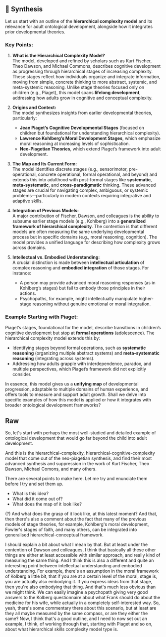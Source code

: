 
## 🤖 Synthesis

Let us start with an outline of the **hierarchical complexity model** and its relevance for adult ontological development, alongside how it integrates prior developmental theories.

### Key Points:

1. **What is the Hierarchical Complexity Model?**  
   The model, developed and refined by scholars such as Kurt Fischer, Theo Dawson, and Michael Commons, describes cognitive development as progressing through hierarchical stages of increasing complexity. These stages reflect how individuals organize and integrate information, moving from simple, concrete thinking to more abstract, systemic, and meta-systemic reasoning. Unlike stage theories focused only on children (e.g., Piaget), this model spans **lifelong development**, addressing how adults grow in cognitive and conceptual complexity.

2. **Origins and Context:**  
   The model synthesizes insights from earlier developmental theories, particularly:
   - **Jean Piaget’s Cognitive Developmental Stages** (focused on children but foundational for understanding hierarchical complexity).  
   - **Lawrence Kohlberg’s Moral Development Stages**, which emphasize moral reasoning at increasing levels of sophistication.  
   - **Neo-Piagetian Theories**, which extend Piaget’s framework into adult development.

3. **The Map and Its Current Form:**  
   The model identifies discrete stages (e.g., sensorimotor, pre-operational, concrete operational, formal operational, and beyond) and extends this into adulthood with post-formal stages like **systematic**, **meta-systematic**, and **cross-paradigmatic** thinking. These advanced stages are crucial for navigating complex, ambiguous, or systemic problems—particularly in modern contexts requiring integrative and adaptive skills.

4. **Integration of Previous Models:**  
   A major contribution of Fischer, Dawson, and colleagues is the ability to subsume earlier stage models (e.g., Kohlberg) into a **generalized framework of hierarchical complexity**. The contention is that different models are often measuring the same underlying developmental process but in specific domains (e.g., moral reasoning, cognition). The model provides a unified language for describing how complexity grows across domains.

5. **Intellectual vs. Embodied Understanding:**  
   A crucial distinction is made between **intellectual articulation** of complex reasoning and **embodied integration** of those stages. For instance:
   - A person may provide advanced moral reasoning responses (as in Kohlberg’s stages) but fail to embody those principles in their actions.
   - Psychopaths, for example, might intellectually manipulate higher-stage reasoning without genuine emotional or moral integration.

### Example Starting with Piaget:  
Piaget’s stages, foundational for the model, describe transitions in children’s cognitive development but stop at **formal operations** (adolescence). The hierarchical complexity model extends this by:
   - Identifying stages beyond formal operations, such as **systematic reasoning** (organizing multiple abstract systems) and **meta-systematic reasoning** (integrating across systems).
   - Addressing how adults grapple with interdependence, paradox, and multiple perspectives, which Piaget’s framework did not explicitly consider.

In essence, this model gives us a **unifying map** of developmental progression, adaptable to multiple domains of human experience, and offers tools to measure and support adult growth. Shall we delve into specific examples of how this model is applied or how it integrates with broader ontological development frameworks?

## Raw

So, let's start with perhaps the most well-studied and detailed example of ontological development that would go far beyond the child into adult development.

And this is the hierarchical-complexity, hierarchical-cognitive-complexity model that come out of the neo-piagetian synthesis, and find their most advanced synthesis and suppression in the work of Kurt Fischer, Theo Dawson, Michael Comons, and many others.

There are several points to make here. Let me try and enunciate them before I try and set them up.

- What is this idea?
- What did it come out of?
- What does the map of it look like?

(?) And what does the grasp of it look like, at this latest moment? And that, then there's also a comment about the fact that many of the previous models of stage theories, for example, Kohlberg's moral development, Fowler's stages of faith, and many others, can be integrated into generalised hierarchical-conceptual framework.

I should explain a bit about what I mean by that. But at least under the contention of Dawson and colleagues, I think that basically all these other things are either at least accessible with similar approach, and really kind of measuring the same thing. And I think this is also a different and quite an interesting point between intellectual understanding and embodied understanding. For example, there's an assumption in the moral framework of Kolberg a little bit, that if you are at a certain level of the moral, stage is, you are actually also embodying it. If you express ideas from that stage, then you're also embodying that thing. And that's much less obvious than we might think. We can easily imagine a psychopath giving very good answers to the Kolberg questionnaire about what Frank should do about the medicine for his wife, while actually in a completely self-interested way. So, yeah, there's some commentary there about this scenario, but at least are they all maybe measured by the same compass, or are they either the same? Now, I think that's a good outline, and I need to now set out an example, I think, of working through that, starting with Piaget and so on, about what hierarchical skills complexity model type is.